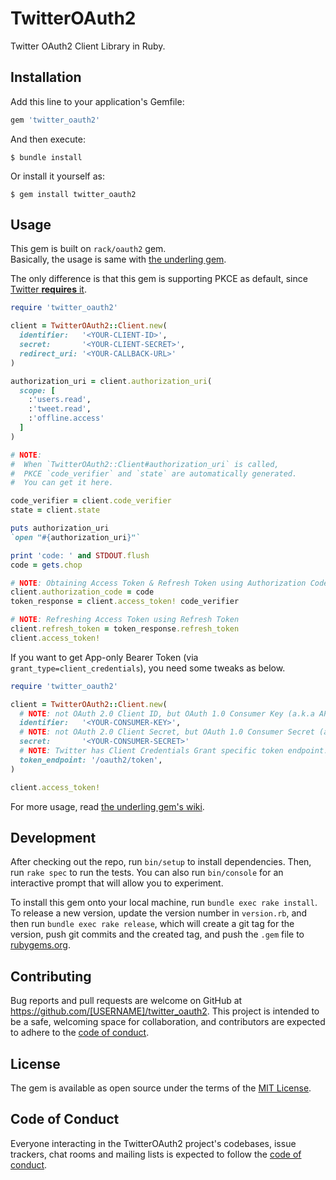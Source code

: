 # TwitterOAuth2

Twitter OAuth2 Client Library in Ruby.

## Installation

Add this line to your application's Gemfile:

```ruby
gem 'twitter_oauth2'
```

And then execute:

    $ bundle install

Or install it yourself as:

    $ gem install twitter_oauth2

## Usage

This gem is built on `rack/oauth2` gem.   
Basically, the usage is same with [the underling gem](https://github.com/nov/rack-oauth2/wiki).

The only difference is that this gem is supporting PKCE as default, since [Twitter **requires** it](https://developer.twitter.com/en/docs/twitter-api/oauth2).

```ruby
require 'twitter_oauth2'

client = TwitterOAuth2::Client.new(
  identifier:   '<YOUR-CLIENT-ID>',
  secret:       '<YOUR-CLIENT-SECRET>',
  redirect_uri: '<YOUR-CALLBACK-URL>'
)

authorization_uri = client.authorization_uri(
  scope: [
    :'users.read',
    :'tweet.read',
    :'offline.access'
  ]
)

# NOTE:
#  When `TwitterOAuth2::Client#authorization_uri` is called,
#  PKCE `code_verifier` and `state` are automatically generated.
#  You can get it here.

code_verifier = client.code_verifier
state = client.state

puts authorization_uri
`open "#{authorization_uri}"`

print 'code: ' and STDOUT.flush
code = gets.chop

# NOTE: Obtaining Access Token & Refresh Token using Authorization Code
client.authorization_code = code
token_response = client.access_token! code_verifier

# NOTE: Refreshing Access Token using Refresh Token
client.refresh_token = token_response.refresh_token
client.access_token!
```

If you want to get App-only Bearer Token (via `grant_type=client_credentials`), you need some tweaks as below.

```ruby
require 'twitter_oauth2'

client = TwitterOAuth2::Client.new(
  # NOTE: not OAuth 2.0 Client ID, but OAuth 1.0 Consumer Key (a.k.a API Key)
  identifier:   '<YOUR-CONSUMER-KEY>',
  # NOTE: not OAuth 2.0 Client Secret, but OAuth 1.0 Consumer Secret (a.k.a API Key Secret)
  secret:       '<YOUR-CONSUMER-SECRET>'
  # NOTE: Twitter has Client Credentials Grant specific token endpoint.
  token_endpoint: '/oauth2/token',
)

client.access_token!
```

For more usage, read [the underling gem's wiki](https://github.com/nov/rack-oauth2/wiki).

## Development

After checking out the repo, run `bin/setup` to install dependencies. Then, run `rake spec` to run the tests. You can also run `bin/console` for an interactive prompt that will allow you to experiment.

To install this gem onto your local machine, run `bundle exec rake install`. To release a new version, update the version number in `version.rb`, and then run `bundle exec rake release`, which will create a git tag for the version, push git commits and the created tag, and push the `.gem` file to [rubygems.org](https://rubygems.org).

## Contributing

Bug reports and pull requests are welcome on GitHub at https://github.com/[USERNAME]/twitter_oauth2. This project is intended to be a safe, welcoming space for collaboration, and contributors are expected to adhere to the [code of conduct](https://github.com/[USERNAME]/twitter_oauth2/blob/master/CODE_OF_CONDUCT.md).

## License

The gem is available as open source under the terms of the [MIT License](https://opensource.org/licenses/MIT).

## Code of Conduct

Everyone interacting in the TwitterOAuth2 project's codebases, issue trackers, chat rooms and mailing lists is expected to follow the [code of conduct](https://github.com/[USERNAME]/twitter_oauth2/blob/master/CODE_OF_CONDUCT.md).
